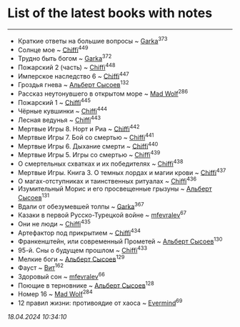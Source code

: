 # List of the latest books with notes
---

* Краткие ответы на большие вопросы ~ [Garka](users/115/115753719718250012620-google)<sup>373</sup>
* Солнце мое ~ [Chiffi](users/105/105831994080785626680-google)<sup>449</sup>
* Трудно быть богом ~ [Garka](users/115/115753719718250012620-google)<sup>372</sup>
* Пожарский 2 (часть) ~ [Chiffi](users/105/105831994080785626680-google)<sup>448</sup>
* Имперское наследство 6 ~ [Chiffi](users/105/105831994080785626680-google)<sup>447</sup>
* Гроздья гнева ~ [Альберт Сысоев](users/474/47446642-vkontakte)<sup>132</sup>
* Рассказ неутонувшего в открытом море ~ [Mad Wolf](users/947/94738840-vkontakte)<sup>286</sup>
* Пожарский 1 ~ [Chiffi](users/105/105831994080785626680-google)<sup>445</sup>
* Чёрные кувшинки ~ [Chiffi](users/105/105831994080785626680-google)<sup>444</sup>
* Лесная ведунья ~ [Chiffi](users/105/105831994080785626680-google)<sup>443</sup>
* Мертвые Игры 8. Норт и Риа ~ [Chiffi](users/105/105831994080785626680-google)<sup>442</sup>
* Мертвые Игры 7. Бой со смертью ~ [Chiffi](users/105/105831994080785626680-google)<sup>441</sup>
* Мертвые Игры 6. Дыхание смерти ~ [Chiffi](users/105/105831994080785626680-google)<sup>440</sup>
* Мертвые Игры 5. Игры со смертью ~ [Chiffi](users/105/105831994080785626680-google)<sup>439</sup>
* О смертельных схватках и их победителях ~ [Chiffi](users/105/105831994080785626680-google)<sup>438</sup>
* Мертвые Игры. Книга 3. О темных лордах и магии крови ~ [Chiffi](users/105/105831994080785626680-google)<sup>437</sup>
* О магах-отступниках и таинственных ритуалах ~ [Chiffi](users/105/105831994080785626680-google)<sup>436</sup>
* Изумительный Морис и его просвещенные грызуны ~ [Альберт Сысоев](users/474/47446642-vkontakte)<sup>131</sup>
* Вдали от обезумевшей толпы ~ [Garka](users/115/115753719718250012620-google)<sup>367</sup>
* Казаки в первой Русско-Турецкой войне ~ [mfevralev](users/140/140966150-vkontakte)<sup>67</sup>
* Они не люди ~ [Chiffi](users/105/105831994080785626680-google)<sup>435</sup>
* Артефактор под прикрытием ~ [Chiffi](users/105/105831994080785626680-google)<sup>434</sup>
* Франкенштейн, или современный Прометей ~ [Альберт Сысоев](users/474/47446642-vkontakte)<sup>130</sup>
* 95-й. Сны о будущем прошлом ~ [Chiffi](users/105/105831994080785626680-google)<sup>433</sup>
* Мелкие боги ~ [Альберт Сысоев](users/474/47446642-vkontakte)<sup>129</sup>
* Фауст ~ [Вит](users/300/300273923-vkontakte)<sup>162</sup>
* Здоровый сон ~ [mfevralev](users/140/140966150-vkontakte)<sup>66</sup>
* Поющие в терновнике ~ [Альберт Сысоев](users/474/47446642-vkontakte)<sup>128</sup>
* Номер 16 ~ [Mad Wolf](users/947/94738840-vkontakte)<sup>284</sup>
* 12 правил жизни: противоядие от хаоса ~ [Evermind](users/302/302928912-vkontakte)<sup>69</sup>


_18.04.2024 10:34:10_
